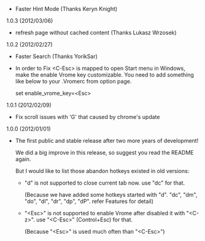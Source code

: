 - Faster Hint Mode (Thanks Keryn Knight)

1.0.3 (2012/03/06)

- <C-r> refresh page without cached content (Thanks Lukasz Wrzosek)

1.0.2 (2012/02/27)

- Faster Search (Thanks YorikSar)
- In order to Fix \<C-Esc\> is mapped to open Start menu in Windows, make the enable Vrome key customizable.
  You need to add something like below to your .Vromerc from option page.

   set enable\_vrome\_key=\<Esc\>

1.0.1 (2012/02/09)

- Fix scroll issues with 'G' that caused by chrome's update

1.0.0 (2012/01/01)

- The first public and stable release after two more years of development!

  We did a big improve in this release, so suggest you read the README again.

  But I would like to list those abandon hotkeys existed in old versions:
  *  "d" is not supported to close current tab now. use "dc" for that.

     (Because we have added some hotkeys started with "d".  "dc", "dm", "do", "dl", "dr", "dp", "dP". refer Features for detail)
  *  "\<Esc\>" is not supported to enable Vrome after disabled it with "\<C-z\>". use "\<C-Esc\>" (Control+Esc) for that.

     (Because "\<Esc\>" is used much often than "\<C-Esc\>")
